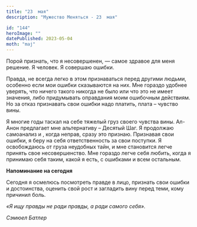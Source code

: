 ```yaml
---
title: "23  мая"
description: "Мужество Меняться - 23  мая"

id: "144"
heroImage: ""
datePublished: 2023-05-04
moth: "maj"
---
```


Порой признать, что я несовершенен, — самое здравое для меня решение. Я
человек. Я совершаю ошибки.

Правда, не всегда легко в этом признаваться перед другими людьми, особенно
если мои ошибки сказываются на них. Мне гораздо удобнее уверять, что ничего
такого никогда не было или что это не имеет значения, либо придумывать
оправдания моим ошибочным действиям. Но за отказ признавать свои ошибки надо
платить, плата – чувство вины.

Я многие годы таскал на себе тяжелый груз своего чувства вины. Ал-Анон
предлагает мне альтернативу – Десятый Шаг. Я продолжаю самоанализ и , когда
неправ, сразу это признаю. Признавая свои ошибки, я беру на себя
ответственность за свои поступки. Я освобождаюсь от груза неудобных тайн, и
мне становится легче принять свое несовершенство. Мне гораздо легче себя
любить, когда я принимаю себя таким, какой я есть, с ошибками и всем
остальным.

**Напоминание на сегодня**

Сегодня я осмелюсь посмотреть правде в лицо, признать свои ошибки и
достоинства, оценить свой рост и загладить вину перед теми, кому причинил
боль.

_«Я ищу правды не ради правды, а ради самого себя»._

_Сэмюел Батлер_
